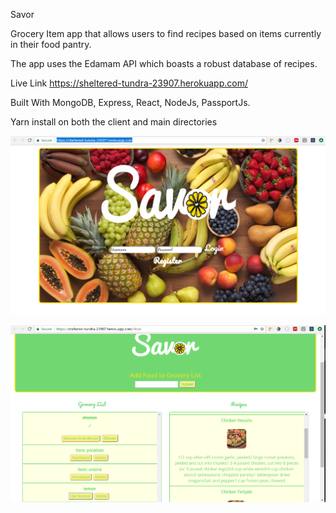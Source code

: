Savor

Grocery Item app that allows users to find recipes based on items currently in their food pantry. 

The app uses the Edamam API which boasts a robust database of recipes.

Live Link
https://sheltered-tundra-23907.herokuapp.com/

Built With
MongoDB, Express, React, NodeJs, PassportJs.

Yarn install on both the client and main directories

![](client/src/images/screenshot1.png)

![](client/src/images/screenshot2.png)

